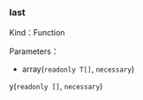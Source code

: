 
### last


Kind：Function


Parameters：

- array(`readonly T[]`, `necessary`) 

y(`readonly []`, `necessary`) 


